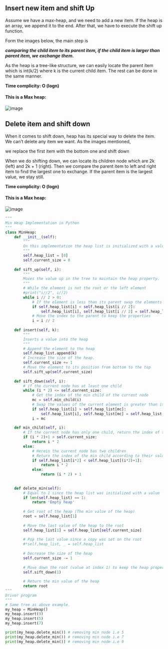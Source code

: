 ## Insert new item and shift Up
Assume we have a max-heap, and we need to add a new item. If the heap is an array, we append it to the end. After that, we have to execute the shift up function.

Form the images below, the main step is

***comparing the child item to its parent item, if the child item is larger than parent item, we exchange them.***

As the heap is a tree-like structure, we can easily locate the parent item which is int(k/2) where k is the current child item. The rest can be done in the same manner.

**Time complicity: O (logn)**

#### This is a Max heap:
![image](https://user-images.githubusercontent.com/33947539/178440926-8307bf8f-aacf-4a04-a382-b0e88d8e1211.png)

## Delete item and shift down
When it comes to shift down, heap has its special way to delete the item. We can’t delete any item we want. As the images mentioned,

we replace the first item with the bottom one and shift down

When we do shifting down, we can locate its children node which are 2k (left) and 2k + 1 (right). Then we compare the parent item to left and right item to find the largest one to exchange. If the parent item is the largest value, we stay still.

**Time complicity: O (logn)**

#### This is a Max heap:

![image](https://user-images.githubusercontent.com/33947539/178441267-05f7527d-5c45-4f62-9367-e14194e4d6a7.png)


```python
"""
Min Heap Implementation in Python
"""
class MinHeap:
    def __init__(self):
        """
        On this implementation the heap list is initialized with a value
        """
        self.heap_list = [0]
        self.current_size = 0
 
    def sift_up(self, i):
        """
        Moves the value up in the tree to maintain the heap property.
        """
        # While the element is not the root or the left element
        #print("i//2", i//2)
        while i // 2 > 0:
            # If the element is less than its parent swap the elements
            if self.heap_list[i] < self.heap_list[i // 2]:
                self.heap_list[i], self.heap_list[i // 2] = self.heap_list[i // 2], self.heap_list[i]
            # Move the index to the parent to keep the properties
            i = i // 2
 
    def insert(self, k):
        """
        Inserts a value into the heap
        """
        # Append the element to the heap
        self.heap_list.append(k)
        # Increase the size of the heap.
        self.current_size += 1
        # Move the element to its position from bottom to the top
        self.sift_up(self.current_size)
 
    def sift_down(self, i):
        # if the current node has at least one child
        while (i * 2) <= self.current_size:
            # Get the index of the min child of the current node
            mc = self.min_child(i)
            # Swap the values of the current element is greater than its min child
            if self.heap_list[i] > self.heap_list[mc]:
                self.heap_list[i], self.heap_list[mc] = self.heap_list[mc], self.heap_list[i]
            i = mc
 
    def min_child(self, i):
        # If the current node has only one child, return the index of the unique child
        if (i * 2)+1 > self.current_size:
            return i * 2
        else:
            # Herein the current node has two children
            # Return the index of the min child according to their values
            if self.heap_list[i*2] < self.heap_list[(i*2)+1]:
                return i * 2
            else:
                return (i * 2) + 1
    
    
    def delete_min(self):
        # Equal to 1 since the heap list was initialized with a value
        if len(self.heap_list) == 1:
            return 'Empty heap'
 
        # Get root of the heap (The min value of the heap)
        root = self.heap_list[1]
 
        # Move the last value of the heap to the root
        self.heap_list[1] = self.heap_list[self.current_size]
 
        # Pop the last value since a copy was set on the root
        #*self.heap_list, _ = self.heap_list
 
        # Decrease the size of the heap
        self.current_size -= 1
 
        # Move down the root (value at index 1) to keep the heap property
        self.sift_down(1)
 
        # Return the min value of the heap
        return root
"""
Driver program
"""
# Same tree as above example.
my_heap = MinHeap()
my_heap.insert(9)
my_heap.insert(5)
my_heap.insert(7)

print(my_heap.delete_min()) # removing min node i.e 5 
print(my_heap.delete_min()) # removing min node i.e 7 
print(my_heap.delete_min()) # removing min node i.e 9 
```
